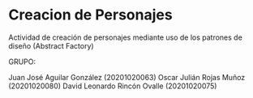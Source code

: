# Creacion de Personajes

Actividad de creación de personajes mediante uso de los patrones de diseño (Abstract Factory)

GRUPO:

Juan José Aguilar González (20201020063)
Oscar Julián Rojas Muñoz (20201020080)
David Leonardo Rincón Ovalle (20201020075)
